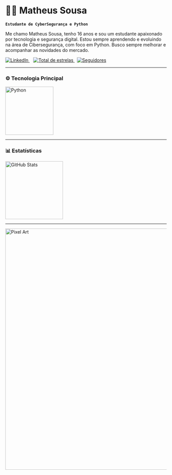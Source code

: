 # 👨‍💻 Matheus Sousa

**`Estudante de CyberSegurança e Python`**

Me chamo Matheus Sousa, tenho 16 anos e sou um estudante apaixonado por tecnologia e segurança digital. Estou sempre aprendendo e evoluindo na área de Cibersegurança, com foco em Python. Busco sempre melhorar e acompanhar as novidades do mercado.


<p align="left">
    <a href="https://www.linkedin.com/in/matheussousa-l">
        <img 
            alt="LinkedIn" 
            title="Meu LinkedIn" 
            src="https://custom-icon-badges.demolab.com/badge/-LinkedIn-blue?style=for-the-badge&logo=linkedin&logoColor=blue&labelColor=030314"
        />
    </a>
&nbsp;&nbsp;
    <a href="https://github.com/sous4sec?tab=repositories&sort=stargazers">
        <img 
            alt="Total de estrelas" 
            title="Total de estrelas GitHub" 
            src="https://custom-icon-badges.demolab.com/github/stars/sous4sec?color=blue&style=for-the-badge&labelColor=030314&logo=star&label=Estrelas"
        />
    </a>
&nbsp;
    <a href="https://github.com/sous4sec?tab=followers">
        <img 
            alt="Seguidores" 
            title="Me siga no GitHub" 
            src="https://custom-icon-badges.demolab.com/github/followers/sous4sec?color=blue&labelColor=030314&style=for-the-badge&logo=github&label=Seguidores&logoColor=white"
        />
    </a>
</p>

---

### ⚙️ Tecnologia Principal

<p align="left">
    <img 
        alt="Python" 
        title="Python" 
        width="150px" 
        src="https://img.shields.io/badge/Python-030314?style=for-the-badge&logo=python&logoColor=blue" 
    />
</p>

---

### 📊 Estatísticas

<div style="display: flex; flex-wrap: wrap;">
  <img 
    alt="GitHub Stats" 
    height="180" 
    src="https://github-readme-stats.vercel.app/api?username=sous4sec&show_icons=true&theme=holi&include_all_commits=true&locale=pt-br" 
  />
</div>

---

<p align="left">
    <img 
        alt="Pixel Art" 
        width="750" 
        src="https://soranews24.com/wp-content/uploads/sites/3/2014/12/pixel-8.gif" 
    />
</p>
